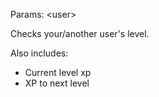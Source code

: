 Params: &lt;user&gt;

Checks your/another user's level.

Also includes:
- Current level xp
- XP to next level